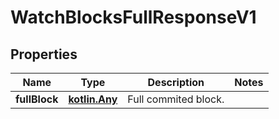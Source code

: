 
# WatchBlocksFullResponseV1

## Properties
Name | Type | Description | Notes
------------ | ------------- | ------------- | -------------
**fullBlock** | [**kotlin.Any**](.md) | Full commited block. | 



